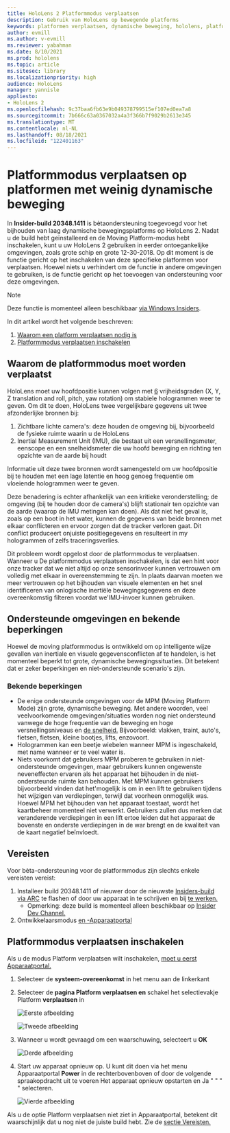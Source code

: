 ```yaml
---
title: HoloLens 2 Platformmodus verplaatsen
description: Gebruik van HoloLens op bewegende platforms
keywords: platformen verplaatsen, dynamische beweging, hololens, platformmodus voor verplaatsen
author: evmill
ms.author: v-evmill
ms.reviewer: yabahman
ms.date: 8/10/2021
ms.prod: hololens
ms.topic: article
ms.sitesec: library
ms.localizationpriority: high
audience: HoloLens
manager: yannisle
appliesto:
- HoloLens 2
ms.openlocfilehash: 9c37baa6fb63e9b049378799515ef107ed0ea7a8
ms.sourcegitcommit: 7b666c63a0367032a4a3f366b7f9029b2613e345
ms.translationtype: MT
ms.contentlocale: nl-NL
ms.lasthandoff: 08/18/2021
ms.locfileid: "122401163"
---
```

# <a name="moving-platform-mode-on-low-dynamic-motion-moving-platforms"></a>Platformmodus verplaatsen op platformen met weinig dynamische beweging

In **Insider-build 20348.1411** is bètaondersteuning toegevoegd voor het bijhouden van laag dynamische bewegingsplatforms op HoloLens 2. Nadat u de build hebt geïnstalleerd en de Moving Platform-modus hebt inschakelen, kunt u uw HoloLens 2 gebruiken in eerder ontoegankelijke omgevingen, zoals grote schip en grote 12-30-2018. Op dit moment is de functie gericht op het inschakelen van deze specifieke platformen voor verplaatsen. Hoewel niets u verhindert om de functie in andere omgevingen te gebruiken, is de functie gericht op het toevoegen van ondersteuning voor deze omgevingen.

> [!NOTE]
> Deze functie is momenteel alleen beschikbaar [via Windows Insiders](hololens-insider.md).

In dit artikel wordt het volgende beschreven:

1. [Waarom een platform verplaatsen nodig is](#why-moving-platform-mode-is-necessary)
1. [Platformmodus verplaatsen inschakelen](#enabling-moving-platform-mode)

## <a name="why-moving-platform-mode-is-necessary"></a>Waarom de platformmodus moet worden verplaatst

HoloLens moet uw hoofdpositie kunnen volgen met [6](https://en.wikipedia.org/wiki/Six_degrees_of_freedom) vrijheidsgraden (X, Y, Z translation and roll, pitch, yaw rotation) om stabiele hologrammen weer te geven. Om dit te doen, HoloLens twee vergelijkbare gegevens uit twee afzonderlijke bronnen bij:

1. Zichtbare lichte camera's: deze houden de omgeving bij, bijvoorbeeld de fysieke ruimte waarin u de HoloLens
1. Inertial Measurement Unit (IMU), die bestaat uit een versnellingsmeter, eenscope en een snelheidsmeter die uw hoofd beweging en richting ten opzichte van de aarde bij houdt

Informatie uit deze twee bronnen wordt samengesteld om uw hoofdpositie bij te houden met een lage latentie en hoog genoeg frequentie om vloeiende hologrammen weer te geven.

Deze benadering is echter afhankelijk van een kritieke veronderstelling; de omgeving (bij te houden door de camera's) blijft stationair ten opzichte van de aarde (waarop de IMU metingen kan doen). Als dat niet het geval is, zoals op een boot in het water, kunnen de gegevens van beide bronnen met elkaar conflicteren en ervoor zorgen dat de tracker verloren gaat. Dit conflict produceert onjuiste positiegegevens en resulteert in my hologrammen of zelfs traceringsverlies.

Dit probleem wordt opgelost door de platformmodus te verplaatsen. Wanneer u De platformmodus verplaatsen inschakelen, is dat een hint voor onze tracker dat we niet altijd op onze sensorinvoer kunnen vertrouwen om volledig met elkaar in overeenstemming te zijn. In plaats daarvan moeten we meer vertrouwen op het bijhouden van visuele elementen en het snel identificeren van onlogische inertiële bewegingsgegevens en deze overeenkomstig filteren voordat we&#39;IMU-invoer kunnen gebruiken.

## <a name="supported-environments-and-known-limitations"></a>Ondersteunde omgevingen en bekende beperkingen

Hoewel de moving platformmodus is ontwikkeld om op intelligente wijze gevallen van inertiale en visuele gegevensconflicten af te handelen, is het momenteel beperkt tot grote, dynamische bewegingssituaties. Dit betekent dat er zeker beperkingen en niet-ondersteunde scenario's zijn.

### <a name="known-limitations"></a>Bekende beperkingen

- De enige ondersteunde omgevingen voor de MPM (Moving Platform Mode) zijn grote, dynamische beweging. Met andere woorden, veel veelvoorkomende omgevingen/situaties worden nog niet ondersteund vanwege de hoge frequentie van de beweging en hoge versnellingsniveaus en [de snelheid.](https://en.wikipedia.org/wiki/Jerk_(physics))  Bijvoorbeeld: vlakken, traint, auto's, fietsen, fietsen, kleine bootjes, lifts, enzovoort.
- Hologrammen kan een beetje wiebelen wanneer MPM is ingeschakeld, met name wanneer er te veel water is.
- Niets voorkomt dat gebruikers MPM proberen te gebruiken in niet-ondersteunde omgevingen, maar gebruikers kunnen ongewenste neveneffecten ervaren als het apparaat het bijhouden in de niet-ondersteunde ruimte kan behouden. Met MPM kunnen gebruikers bijvoorbeeld vinden dat het&#39;mogelijk is om in een lift te gebruiken tijdens het wijzigen van verdiepingen, terwijl dat voorheen onmogelijk was. Hoewel MPM het bijhouden van het apparaat toestaat, wordt het kaartbeheer momenteel niet verwerkt. Gebruikers zullen dus merken dat veranderende verdiepingen in een lift ertoe leiden dat het apparaat de bovenste en onderste verdiepingen in de war brengt en de kwaliteit van de kaart negatief beïnvloedt.

## <a name="prerequisites"></a>Vereisten

Voor bèta-ondersteuning voor de platformmodus zijn slechts enkele vereisten vereist:

1. Installeer build 20348.1411 of nieuwer door de nieuwste [Insiders-build via ARC](hololens-insider.md#ffu-download-and-flash-directions) te flashen of door uw apparaat in te schrijven en bij [te werken.](hololens-insider.md#start-receiving-insider-builds)
   - Opmerking: deze build is momenteel alleen beschikbaar op [Insider Dev Channel.](hololens-insider.md#start-receiving-insider-builds)
2. Ontwikkelaarsmodus [en -Apparaatportal](/mixed-reality/develop/platform-capabilities-and-apis/using-the-windows-device-portal)

## <a name="enabling-moving-platform-mode"></a>Platformmodus verplaatsen inschakelen

Als u de modus Platform verplaatsen wilt inschakelen, [moet u eerst Apparaatportal.](/windows/mixed-reality/develop/platform-capabilities-and-apis/using-the-windows-device-portal)

1. Selecteer de **systeem-overeenkomst** in het menu aan de linkerkant
2. Selecteer de **pagina Platform verplaatsen en** schakel het selectievakje Platform **verplaatsen** in

   ![Eerste afbeelding](.\images\moving-platform-1x.png)
 
     ![Tweede afbeelding](.\images\moving-platform-2x.png)

3. Wanneer u wordt gevraagd om een waarschuwing, selecteert u **OK**

   ![Derde afbeelding](.\images\moving-platform-3x.png)

4. Start uw apparaat opnieuw op. U kunt dit doen via het menu Apparaatportal **Power** in de rechterbovenboven of door de volgende spraakopdracht uit te voeren Het apparaat opnieuw opstarten en Ja &quot; &quot; &quot; &quot; selecteren.

   ![Vierde afbeelding](.\images\moving-platform-4x.png)

Als u de optie Platform verplaatsen niet ziet in Apparaatportal, betekent dit waarschijnlijk dat u nog niet de juiste build hebt. Zie de [sectie Vereisten.](#prerequisites)
